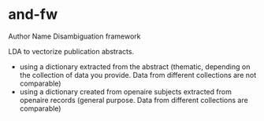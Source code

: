 # and-fw
Author Name Disambiguation framework

LDA to vectorize publication abstracts.
- using a dictionary extracted from the abstract (thematic, depending on the collection of data you provide. Data from different collections are not comparable)
- using a dictionary created from openaire subjects extracted from openaire records (general purpose. Data from different collections are comparable)

